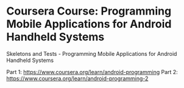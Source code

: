# Coursera Course: Programming Mobile Applications for Android Handheld Systems

Skeletons and Tests - Programming Mobile Applications for Android Handheld Systems

Part 1: https://www.coursera.org/learn/android-programming
Part 2: https://www.coursera.org/learn/android-programming-2
